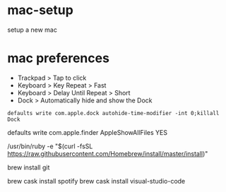 # mac-setup
setup a new mac

# mac preferences
- Trackpad > Tap to click
- Keyboard > Key Repeat > Fast
- Keyboard > Delay Until Repeat > Short
- Dock > Automatically hide and show the Dock
```
defaults write com.apple.dock autohide-time-modifier -int 0;killall Dock
```

 defaults write com.apple.finder AppleShowAllFiles YES
 
 /usr/bin/ruby -e "$(curl -fsSL https://raw.githubusercontent.com/Homebrew/install/master/install)"
 
  brew install git
  
  brew cask install spotify
  brew cask install visual-studio-code
  
